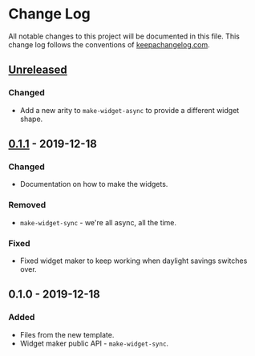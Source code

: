 # Change Log
All notable changes to this project will be documented in this file. This change log follows the conventions of [keepachangelog.com](http://keepachangelog.com/).

## [Unreleased]
### Changed
- Add a new arity to `make-widget-async` to provide a different widget shape.

## [0.1.1] - 2019-12-18
### Changed
- Documentation on how to make the widgets.

### Removed
- `make-widget-sync` - we're all async, all the time.

### Fixed
- Fixed widget maker to keep working when daylight savings switches over.

## 0.1.0 - 2019-12-18
### Added
- Files from the new template.
- Widget maker public API - `make-widget-sync`.

[Unreleased]: https://github.com/your-name/nand-board/compare/0.1.1...HEAD
[0.1.1]: https://github.com/your-name/nand-board/compare/0.1.0...0.1.1
